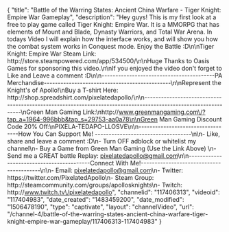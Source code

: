 {
    "title": "Battle of the Warring States: Ancient China Warfare - Tiger Knight: Empire War Gameplay",
    "description": "Hey guys!  This is my first look at a free to play game called Tiger Knight: Empire War.  It is a MMORPG that has elements of Mount and Blade, Dynasty Warriors, and Total War Arena.  In todays Video I will explain how the interface works, and will show you how the combat system works in Conquest mode.  Enjoy the Battle :D\n\nTiger Knight: Empire War Steam Link: http:\/\/store.steampowered.com\/app\/534500\/\n\nHuge Thanks to Oasis Games for sponsoring this video.\n\nIf you enjoyed the video don't forget to Like and Leave a comment :D\n\n-----------------------------------------PA Merchandise----------------------------------------------\n\nRepresent the Knight's of Apollo!\nBuy a T-shirt Here: http:\/\/shop.spreadshirt.com\/pixelatedapollo\/\n\n---------------------------------------------------------------------------------------------------------------\nGreen Man Gaming Link:\nhttp:\/\/www.greenmangaming.com\/?tap_a=1964-996bbb&tap_s=29753-aa0a78\n\nGreen Man Gaming Discount Code 20% Off:\nPIXELA-TEDAPO-LLOSVE\n\n----------------------------------How You Can Support Me! -----------------------------------\n\n- Like, share and leave a comment :D\n- Turn OFF adblock or whitelist my channel\n- Buy a Game from Green Man Gaming (Use the Link Above) \n- Send me a GREAT battle Replay: pixelatedapollo@gmail.com\n\n------------------------------------------Connect With Me!-----------------------------------------\n\n- Email: pixelatedapollo@gmail.com\n- Twitter: https:\/\/twitter.com\/PixelatedApollo\n- Steam Group:  http:\/\/steamcommunity.com\/groups\/apollosknights\n- Twitch: http:\/\/www.twitch.tv\/pixelatedapollo",
    "channelid": "117406313",
    "videoid": "117404983",
    "date_created": "1483459200",
    "date_modified": "1506478190",
    "type": "captivate",
    "layout": "channelVideo",
    "url": "\/channel-4\/battle-of-the-warring-states-ancient-china-warfare-tiger-knight-empire-war-gameplay\/117406313-117404983"
}